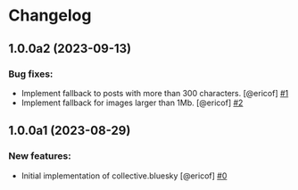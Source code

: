 # Changelog

<!--
   You should *NOT* be adding new change log entries to this file.
   You should create a file in the news directory instead.
   For helpful instructions, please see:
   https://github.com/plone/plone.releaser/blob/master/ADD-A-NEWS-ITEM.rst
-->

<!-- towncrier release notes start -->

## 1.0.0a2 (2023-09-13)


### Bug fixes:

- Implement fallback to posts with more than 300 characters. [@ericof] [#1](https://github.com/collective/collective.bluesky/issues/1)
- Implement fallback for images larger than 1Mb. [@ericof] [#2](https://github.com/collective/collective.bluesky/issues/2)


## 1.0.0a1 (2023-08-29)


### New features:

- Initial implementation of collective.bluesky [@ericof] [#0](https://github.com/collective/collective.bluesky/issues/0)
